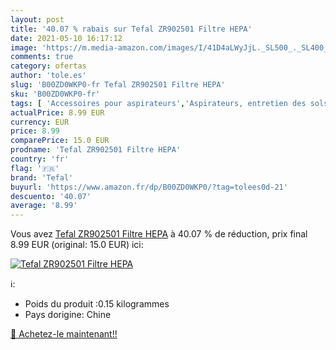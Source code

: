 ```yaml
---
layout: post
title: '40.07 % rabais sur Tefal ZR902501 Filtre HEPA'
date: 2021-05-10 16:17:12
image: 'https://m.media-amazon.com/images/I/41D4aLWyJjL._SL500_._SL400_.jpg'
comments: true
category: ofertas
author: 'tole.es'
slug: 'B00ZD0WKP0-fr Tefal ZR902501 Filtre HEPA'
sku: 'B00ZD0WKP0-fr'
tags: [ 'Accessoires pour aspirateurs','Aspirateurs, entretien des sols et nettoyeurs de vitres','Cuisine et Maison','Filtres cylindriques pour aspirateurs','Filtres pour aspirateurs','tefal', ]
actualPrice: 8.99 EUR
currency: EUR
price: 8.99
comparePrice: 15.0 EUR
prodname: 'Tefal ZR902501 Filtre HEPA'
country: 'fr'
flag: '🇫🇷'
brand: 'Tefal'
buyurl: 'https://www.amazon.fr/dp/B00ZD0WKP0/?tag=tolees0d-21'
descuento: '40.07'
average: '8.99'
---
```


Vous avez [Tefal ZR902501 Filtre HEPA](https://www.amazon.fr/dp/B00ZD0WKP0/?tag=tolees0d-21)  à  40.07 % de réduction, prix final  8.99 EUR (original: 15.0 EUR) ici:

[![Tefal ZR902501 Filtre HEPA](https://m.media-amazon.com/images/I/41D4aLWyJjL._SL500_._SL400_.jpg)](https://www.amazon.fr/dp/B00ZD0WKP0/?tag=tolees0d-21)

ℹ️:

- Poids du produit :0.15 kilogrammes
- Pays dorigine: Chine

[🛒 Achetez-le maintenant!!](https://www.amazon.fr/dp/B00ZD0WKP0/?tag=tolees0d-21)

